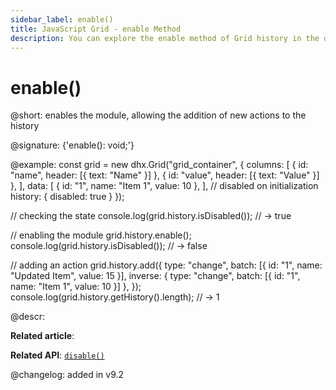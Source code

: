 ```yaml
---
sidebar_label: enable()
title: JavaScript Grid - enable Method 
description: You can explore the enable method of Grid history in the documentation of the DHTMLX JavaScript UI library. Browse developer guides and API reference, try out code examples and live demos, and download a free 30-day evaluation version of DHTMLX Suite.
---
```


# enable()

@short: enables the module, allowing the addition of new actions to the history

@signature: {'enable(): void;'}

@example:
const grid = new dhx.Grid("grid_container", {
    columns: [
        { id: "name", header: [{ text: "Name" }] },
        { id: "value", header: [{ text: "Value" }] },
    ],
    data: [
        { id: "1", name: "Item 1", value: 10 },
    ],
    // disabled on initialization
    history: { disabled: true } 
});

// checking the state
console.log(grid.history.isDisabled()); // -> true

// enabling the module
grid.history.enable();
console.log(grid.history.isDisabled()); // -> false

// adding an action
grid.history.add({
    type: "change",
    batch: [{ id: "1", name: "Updated Item", value: 15 }],
    inverse: { type: "change", batch: [{ id: "1", name: "Item 1", value: 10 }] },
});
console.log(grid.history.getHistory().length); // -> 1

@descr:

**Related article**: 

**Related API**: [`disable()`](grid/api/history/disable_method.md)

@changelog:
added in v9.2